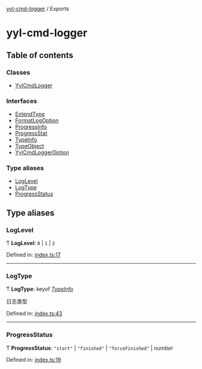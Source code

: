 [yyl-cmd-logger](README.md) / Exports

# yyl-cmd-logger

## Table of contents

### Classes

- [YylCmdLogger](classes/yylcmdlogger.md)

### Interfaces

- [ExtendType](interfaces/extendtype.md)
- [FormatLogOption](interfaces/formatlogoption.md)
- [ProgressInfo](interfaces/progressinfo.md)
- [ProgressStat](interfaces/progressstat.md)
- [TypeInfo](interfaces/typeinfo.md)
- [TypeObject](interfaces/typeobject.md)
- [YylCmdLoggerOption](interfaces/yylcmdloggeroption.md)

### Type aliases

- [LogLevel](modules.md#loglevel)
- [LogType](modules.md#logtype)
- [ProgressStatus](modules.md#progressstatus)

## Type aliases

### LogLevel

Ƭ **LogLevel**: ``0`` \| ``1`` \| ``2``

Defined in: [index.ts:17](https://github.com/yyl-team/yyl-cmd-logger/blob/62650d1/src/index.ts#L17)

___

### LogType

Ƭ **LogType**: keyof [*TypeInfo*](interfaces/typeinfo.md)

日志类型

Defined in: [index.ts:43](https://github.com/yyl-team/yyl-cmd-logger/blob/62650d1/src/index.ts#L43)

___

### ProgressStatus

Ƭ **ProgressStatus**: ``"start"`` \| ``"finished"`` \| ``"forceFinished"`` \| *number*

Defined in: [index.ts:19](https://github.com/yyl-team/yyl-cmd-logger/blob/62650d1/src/index.ts#L19)
